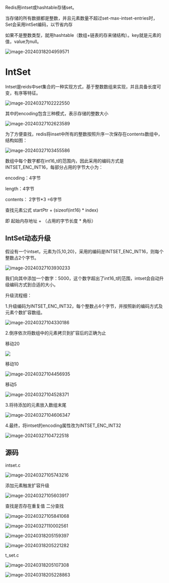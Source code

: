 Redis用intset或hashtable存储set。

当存储的所有数据都是整数，并且元素数量不超过set-max-intset-entries时，Set会采用IntSet编码，以节省内存

如果不是整数类型，就用hashtable（数组+链表的存来储结构）。key就是元素的值，value为null。

![image-20240318204959571](https://gitee.com/dongguo4812_admin/image/raw/master/image/202403182110469.png)

# IntSet

Intset是reids中set集合的一种实现方式，基于整数数组来实现，并且具备长度可变，有序等特征。

![image-20240327102222550](https://gitee.com/dongguo4812_admin/image/raw/master/image/202403271022911.png)

其中的encoding包含三种模式，表示存储的整数大小

![image-20240327102623589](https://gitee.com/dongguo4812_admin/image/raw/master/image/202403271026808.png)

为了方便查找，redis将inset中所有的整数按照升序一次保存在contents数组中，结构如图：

![image-20240327103455586](https://gitee.com/dongguo4812_admin/image/raw/master/image/202403271034642.png)

数组中每个数字都在int16_t的范围内，因此采用的编码方式是INTSET_ENC_INT16，每部分占用的字节大小为：

encoding：4字节

length：4字节

contents： 2字节*3 =6字节



查找元素公式 startPtr + (sizeof(int16) * index)

即 起始内存地址 + （占用的字节长度 * 角标）

## IntSet动态升级

假设有一个intset，元素为{5,10,20}，采用的编码是INTSET_ENC_INT16，则每个整数占2个字节。

![image-20240327103930233](https://gitee.com/dongguo4812_admin/image/raw/master/image/202403271039398.png)

我们向其中添加一个数字：5000，这个数字超出了int16_t的范围，intset会自动升级编码方式到合适的大小。

升级流程细：

1.升级编码为INTSET_ENC_INT32，每个整数占4个字节，并按照新的编码方式及元素个数扩容数组。

![image-20240327104330186](https://gitee.com/dongguo4812_admin/image/raw/master/image/202403271044282.png)

2.倒序依次将数组中的元素拷贝到扩容后的正确为止

移动20

![](https://gitee.com/dongguo4812_admin/image/raw/master/image/202403271044871.png)

移动10

![image-20240327104456935](https://gitee.com/dongguo4812_admin/image/raw/master/image/202403271045112.png)

移动5

![image-20240327104528371](https://gitee.com/dongguo4812_admin/image/raw/master/image/202403271045986.png)

3.将待添加的元素放入数组末尾

![image-20240327104606347](https://gitee.com/dongguo4812_admin/image/raw/master/image/202403271046498.png)

4.最终，将intset的encoding属性改为INTSET_ENC_INT32

![image-20240327104722518](https://gitee.com/dongguo4812_admin/image/raw/master/image/202403271047570.png)

## 源码

intset.c 

![image-20240327105743216](https://gitee.com/dongguo4812_admin/image/raw/master/image/202403271057696.png)

添加元素触发扩容升级

![image-20240327105603917](https://gitee.com/dongguo4812_admin/image/raw/master/image/202403271056679.png)

查找是否存在重复值  二分查找

![image-20240327105841068](https://gitee.com/dongguo4812_admin/image/raw/master/image/202403271058718.png)

![image-20240327110002561](https://gitee.com/dongguo4812_admin/image/raw/master/image/202403271100308.png)









![image-20240318205159397](https://gitee.com/dongguo4812_admin/image/raw/master/image/202403182110538.png)

![image-20240318205221282](https://gitee.com/dongguo4812_admin/image/raw/master/image/202403182110831.png)

t_set.c

![image-20240318205107308](https://gitee.com/dongguo4812_admin/image/raw/master/image/202403182110466.png)

![image-20240318205228863](https://gitee.com/dongguo4812_admin/image/raw/master/image/202403182110892.png)